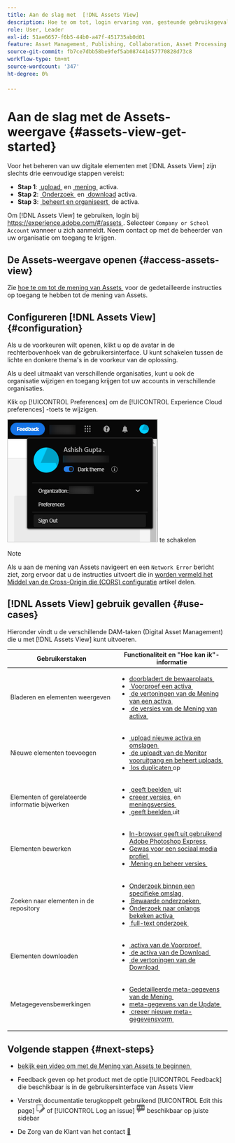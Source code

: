 ```yaml
---
title: Aan de slag met  [!DNL Assets View]
description: Hoe te om tot, login ervaring van, gesteunde gebruiksgevallen van, en bekende kwesties van  [!DNL Assets View] toegang te hebben.
role: User, Leader
exl-id: 51ae6657-f6b5-44b0-a47f-451735ab0d01
feature: Asset Management, Publishing, Collaboration, Asset Processing
source-git-commit: fb7ce7dbb58be9fef5ab087441457770828d73c8
workflow-type: tm+mt
source-wordcount: '347'
ht-degree: 0%

---
```


# Aan de slag met de Assets-weergave {#assets-view-get-started}

<!-- TBD: Make links for these steps. -->

Voor het beheren van uw digitale elementen met [!DNL Assets View] zijn slechts drie eenvoudige stappen vereist:

* **Stap 1**: [&#x200B; upload &#x200B;](/help/assets/add-delete-assets-view.md) en [&#x200B; mening &#x200B;](/help/assets/navigate-assets-view.md) activa.
* **Stap 2**: [&#x200B; Onderzoek &#x200B;](/help/assets/search-assets-view.md) en [&#x200B; download &#x200B;](/help/assets/manage-organize-assets-view.md#download) activa.
* **Stap 3**: [&#x200B; beheert en organiseert &#x200B;](/help/assets/manage-organize-assets-view.md) de activa.

Om [!DNL Assets View] te gebruiken, login bij [&#x200B; https://experience.adobe.com/#/assets &#x200B;](https://experience.adobe.com/#/assets). Selecteer `Company or School Account` wanneer u zich aanmeldt. Neem contact op met de beheerder van uw organisatie om toegang te krijgen.

<!--In addition, more reference information that can be helpful is [understanding of the user interface](/help/assets/navigate-assets-view.md), [list of use cases](#use-cases), [supported file types](/help/assets/supported-file-formats-assets-view.md), and [known issues](/help/assets/release-notes.md#known-issues).
-->

## De Assets-weergave openen {#access-assets-view}

Zie [&#x200B; hoe te om tot de mening van Assets &#x200B;](/help/assets/assets-view-introduction.md#how-to-access-assets-view) voor de gedetailleerde instructies op toegang te hebben tot de mening van Assets.

## Configureren [!DNL Assets View] {#configuration}

Als u de voorkeuren wilt openen, klikt u op de avatar in de rechterbovenhoek van de gebruikersinterface. U kunt schakelen tussen de lichte en donkere thema&#39;s in de voorkeur van de oplossing.

Als u deel uitmaakt van verschillende organisaties, kunt u ook de organisatie wijzigen en toegang krijgen tot uw accounts in verschillende organisaties.

Klik op [!UICONTROL Preferences] om de [!UICONTROL Experience Cloud preferences] -toets te wijzigen.

![&#x200B; Voorkeur om donker en licht thema &#x200B;](assets/theme-change.png) te schakelen

>[!NOTE]
>
>Als u aan de mening van Assets navigeert en een `Network Error` bericht ziet, zorg ervoor dat u de instructies uitvoert die in [&#x200B; worden vermeld het Middel van de Cross-Origin die (CORS) configuratie &#x200B;](/help/headless/deployment/cross-origin-resource-sharing.md) artikel delen.

## [!DNL Assets View] gebruik gevallen {#use-cases}

Hieronder vindt u de verschillende DAM-taken (Digital Asset Management) die u met [!DNL Assets View] kunt uitvoeren.

| Gebruikerstaken | Functionaliteit en &quot;Hoe kan ik&quot;-informatie |
|-----|------|
| Bladeren en elementen weergeven | <ul> <li>[&#x200B; doorbladert de bewaarplaats &#x200B;](/help/assets/navigate-assets-view.md#view-assets-and-details) </li> <li> [&#x200B; Voorproef een activa &#x200B;](/help/assets/navigate-assets-view.md#preview-assets) <li> [&#x200B; de vertoningen van de Mening van een activa &#x200B;](/help/assets/add-delete-assets-view.md#renditions) </li> <li>[&#x200B; de versies van de Mening van activa &#x200B;](/help/assets/manage-organize-assets-view.md#view-versions)</li></ul> |
| Nieuwe elementen toevoegen | <ul> <li>[&#x200B; upload nieuwe activa en omslagen &#x200B;](/help/assets/add-delete-assets-view.md)</li> <li>[&#x200B; de uploadt van de Monitor vooruitgang en beheert uploads &#x200B;](/help/assets/add-delete-assets-view.md#upload-progress)</li> <li>[&#x200B; los duplicaten &#x200B;](/help/assets/add-delete-assets-view.md) op</li> </ul> |
| Elementen of gerelateerde informatie bijwerken | <ul> <li>[&#x200B; geeft beelden &#x200B;](/help/assets/edit-images-assets-view.md) uit</li> <li>[&#x200B; creeer versies &#x200B;](/help/assets/manage-organize-assets-view.md#create-versions) en [&#x200B; meningsversies &#x200B;](/help/assets/manage-organize-assets-view.md#view-versions)</li> <li>[&#x200B; geeft beelden &#x200B;](/help/assets/edit-images-assets-view.md) uit</li> </ul> |
| Elementen bewerken | <ul> <li>[&#x200B; In-browser geeft uit gebruikend Adobe Photoshop Express &#x200B;](/help/assets/edit-images-assets-view.md)</li> <li>[&#x200B; Gewas voor een sociaal media profiel &#x200B;](/help/assets/edit-images-assets-view.md#crop-straighten-images)</li> <li>[&#x200B; Mening en beheer versies &#x200B;](/help/assets/manage-organize-assets-view.md#view-versions)</li></ul></ul> |
| Zoeken naar elementen in de repository | <ul> <li>[&#x200B; Onderzoek binnen een specifieke omslag &#x200B;](/help/assets/search-assets-view.md#refine-search-results)</li> <li>[&#x200B; Bewaarde onderzoeken &#x200B;](/help/assets/search-assets-view.md#saved-search)</li> <li>[&#x200B; Onderzoek naar onlangs bekeken activa &#x200B;](/help/assets/search-assets-view.md)</li> <li>[&#x200B; full-text onderzoek &#x200B;](/help/assets/search-assets-view.md) |
| Elementen downloaden | <ul> <li> [&#x200B; activa van de Voorproef &#x200B;](/help/assets/navigate-assets-view.md#preview-assets) </li> <li> [&#x200B; de activa van de Download &#x200B;](/help/assets/manage-organize-assets-view.md#download) <li> [&#x200B; de vertoningen van de Download &#x200B;](/help/assets/add-delete-assets-view.md#renditions) </li></ul> |
| Metagegevensbewerkingen | <ul> <li>[&#x200B; Gedetailleerde meta-gegevens van de Mening &#x200B;](/help/assets/metadata-assets-view.md) </li> <li> [&#x200B; meta-gegevens van de Update &#x200B;](/help/assets/metadata-assets-view.md#update-metadata)</li> <li> [&#x200B; creeer nieuwe meta-gegevensvorm &#x200B;](/help/assets/metadata-assets-view.md#metadata-forms) </li> </ul> |

## Volgende stappen {#next-steps}

* [&#x200B; bekijk een video om met de Mening van Assets te beginnen &#x200B;](https://experienceleague.adobe.com/docs/experience-manager-learn/assets-essentials/getting-started.html?lang=nl-NL)

* Feedback geven op het product met de optie [!UICONTROL Feedback] die beschikbaar is in de gebruikersinterface van Assets View

* Verstrek documentatie terugkoppelt gebruikend [!UICONTROL Edit this page] ![&#x200B; uitgeeft de pagina &#x200B;](assets/do-not-localize/edit-page.png) of [!UICONTROL Log an issue] ![&#x200B; creeer een kwestie GitHub &#x200B;](assets/do-not-localize/github-issue.png) beschikbaar op juiste sidebar

* De Zorg van de Klant van het contact [&#128279;](https://experienceleague.adobe.com/nl?support-solution=General#support)


<!--TBD: Merge the below rows in the table when the use cases are documented/available.

| How do I delete assets? | <ul> <li>[Delete assets](/help/assets/manage-organize.md)</li> <li>Recover deleted assets</li> <li>Permanently delete assets</li> </ul> |
| How do I share assets or find shared assets? | <ul> <li>Shared by me</li> <li>Shared with me</li> <li>Share for comments and review</li> <li>Unshare assets</li> </ul> |
| How do I collaborate with others and get my assets reviewed | <ul> <li>Share for review</li> <li>Provide comments. Resolve and filter comments</li> <li>Annotations on images</li> <li>Assign tasks to specific users and prioritize</li> </ul> |

-->

<!-- 

## ![feedback icon](assets/do-not-localize/feedback-icon.png) Provide product feedback {#provide-feedback}

Adobe welcomes feedback about the solution. To provide feedback without even switching your working application, use the [!UICONTROL Feedback] option in the user interface. It also lets you attach files such as screenshots or video recording of an issue.

  ![feedback option in the interface](assets/feedback-panel.png)

To provide feedback for documentation, click [!UICONTROL Edit this page] ![edit the page](assets/do-not-localize/edit-page.png) or [!UICONTROL Log an issue] ![create a GitHub issue](assets/do-not-localize/github-issue.png) from the right sidebar. You can do one of the following: 

* Make the content updates and submit a GitHub pull request.
* Create an issue or ticket in GitHub. Retain the automatically populated article name when creating an issue.

-->
<!--
>[!MORELIKETHIS]
>
>* [Understand the user interface](/help/assets/navigate-asssets-view.md).
>* [Release notes and known issues](/help/assets/release-notes.md).
>* [Supported file types](/help/assets/supported-file-formats.md).
-->
